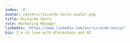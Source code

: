 ```yaml
---
index: '4'
avatar: /assets/riccardo-secco-avatar.png
title: Riccardo Secco
role: Marketing Manager
linkedin: 'https://www.linkedin.com/in/riccardo-secco/'
bio: I'm in love with Blockchain and AI
---
```


